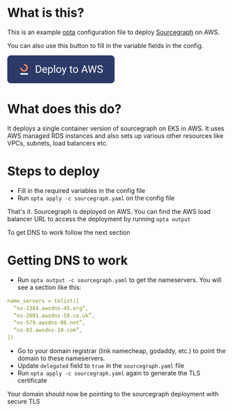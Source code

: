 # What is this?

This is an example [opta](https://github.com/run-x/opta) configuration file to deploy [Sourcegraph](https://about.sourcegraph.com/) on AWS.

You can also use this button to fill in the variable fields in the config.

[![Deploy to AWS](https://raw.githubusercontent.com/run-x/opta/main/assets/deploy-to-aws-button.svg)](https://app.runx.dev/deploy-with-aws?url=https%3A%2F%2Fgithub.com%2Frun-x%2Fopta-examples%2Fblob%2Fmain%2Fsourcegraph%2Fsourcegraph.yaml&name=Sourcegraph)


# What does this do?
It deploys a single container version of sourcegraph on EKS in AWS. It uses AWS managed RDS instances and also sets up various other resources like VPCs, subnets, load balancers etc.

# Steps to deploy
* Fill in the required variables in the config file
* Run `opta apply -c sourcegraph.yaml` on the config file

That's it. Sourcegraph is deployed on AWS. You can find the AWS load balancer URL to access the deployment by running `opta output`

To get DNS to work follow the next section

# Getting DNS to work
* Run `opta output -c sourcegraph.yaml` to get the nameservers. You will see a section like this:
```yaml
name_servers = tolist([
  “ns-1384.awsdns-45.org”,
  “ns-2001.awsdns-58.co.uk”,
  “ns-579.awsdns-08.net”,
  “ns-83.awsdns-10.com”,
])
```
* Go to your domain registrar (link namecheap, godaddy, etc.) to point the domain to these nameservers.
* Update `delegated` field to `true` in the `sourcegraph.yaml` file
* Run `opta apply -c sourcegraph.yaml` again to generate the TLS certificate

Your domain should now be pointing to the sourcegraph deployment with secure TLS
